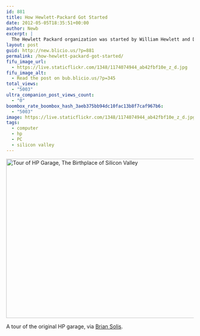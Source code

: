 ```yaml
---
id: 881
title: How Hewlett-Packard Got Started
date: 2012-05-05T18:35:51+00:00
author: Newb
excerpt: |
  The Hewlett Packard organization was started by William Hewlett and David Packard who were companions as youthful electrical designing understudies at Stanford University in California USA. Having cooperated on different little extends for as far back as 3 or 4 years, the Hewlett Packard (HP) business was framed officially in 1939. The first site of the HP base camp was the extravagant surroundings of Dave Packard's carport. There were some underlying talks about the name of the business and Packard and Hewlett chose to flip a coin to check whether the organization would be designated "Hewlett Packard" or "Packard Hewlett". Packard won the flip of the coin by chose at any rate that the organization would be classified "Hewlett Packard".
layout: post
guid: http://new.blicio.us/?p=881
permalink: /how-hewlett-packard-got-started/
fifu_image_url:
  - https://live.staticflickr.com/1348/1174074944_ab42fbf10e_z_d.jpg
fifu_image_alt:
  - Read the post on bub.blicio.us/?p=345
total_views:
  - "5003"
ultra_companion_post_views_count:
  - "0"
boombox_rate_boombox_hash_3aeb375bb94dc10fac13b8f7caf967b6:
  - "5003"
image: https://live.staticflickr.com/1348/1174074944_ab42fbf10e_z_d.jpg
tags:
  - computer
  - hp
  - PC
  - silicon valley
---
```

<a title="Tour of HP Garage, The Birthplace of Silicon Valley" href="https://www.flickr.com/photos/briansolis/albums/72157601547669682" data-flickr-embed="true"><img loading="lazy" src="https://live.staticflickr.com/1436/1174399296_97baf79036_z.jpg" alt="Tour of HP Garage, The Birthplace of Silicon Valley" width="640" height="427" /></a>

A tour of the original HP garage, via [Brian Solis](https://www.flickr.com/photos/briansolis/).